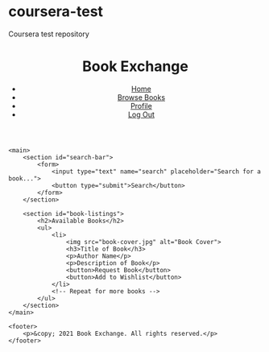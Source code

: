 # coursera-test
Coursera test repository
<!DOCTYPE html>
<html>
<head>
	<title>Book Exchange</title>
	<meta charset="utf-8">
	<meta name="viewport" content="width=device-width, initial-scale=1.0">
	<link rel="stylesheet" href="style.css">
</head>
<body>
	<header>
		<h1>Book Exchange</h1>
		<nav>
			<ul>
				<li><a href="#">Home</a></li>
				<li><a href="#">Browse Books</a></li>
				<li><a href="#">Profile</a></li>
				<li><a href="#">Log Out</a></li>
			</ul>
		</nav>
	</header>

	<main>
		<section id="search-bar">
			<form>
				<input type="text" name="search" placeholder="Search for a book...">
				<button type="submit">Search</button>
			</form>
		</section>

		<section id="book-listings">
			<h2>Available Books</h2>
			<ul>
				<li>
					<img src="book-cover.jpg" alt="Book Cover">
					<h3>Title of Book</h3>
					<p>Author Name</p>
					<p>Description of Book</p>
					<button>Request Book</button>
					<button>Add to Wishlist</button>
				</li>
				<!-- Repeat for more books -->
			</ul>
		</section>
	</main>

	<footer>
		<p>&copy; 2021 Book Exchange. All rights reserved.</p>
	</footer>
</body>
</html>
